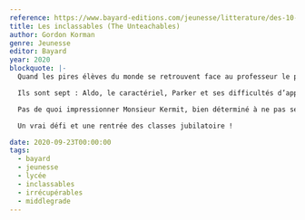 ```yaml
---
reference: https://www.bayard-editions.com/jeunesse/litterature/des-10-ans/les-inclassables
title: Les inclassables (The Unteachables)
author: Gordon Korman
genre: Jeunesse
editor: Bayard
year: 2020
blockquote: |-
  Quand les pires élèves du monde se retrouvent face au professeur le plus blasé de l’univers…

  Ils sont sept : Aldo, le caractériel, Parker et ses difficultés d’apprentissage, Elaine, le tyran, Barnstorm, le sportif blessé, Rahim, qui passe son temps à dormir, Mateo, le geek, et Kiana, qui n’est même pas censée être là.

  Pas de quoi impressionner Monsieur Kermit, bien déterminé à ne pas se soucier d’eux. Mais quand les Inclassables découvrent son passé d’enseignant passionné, aux méthodes originales, prêt à tout pour défendre ses élèves, ils décident de lui redonner goût à son métier

  Un vrai défi et une rentrée des classes jubilatoire !

date: 2020-09-23T00:00:00
tags:
  - bayard
  - jeunesse
  - lycée
  - inclassables
  - irrécupérables
  - middlegrade
---
```


